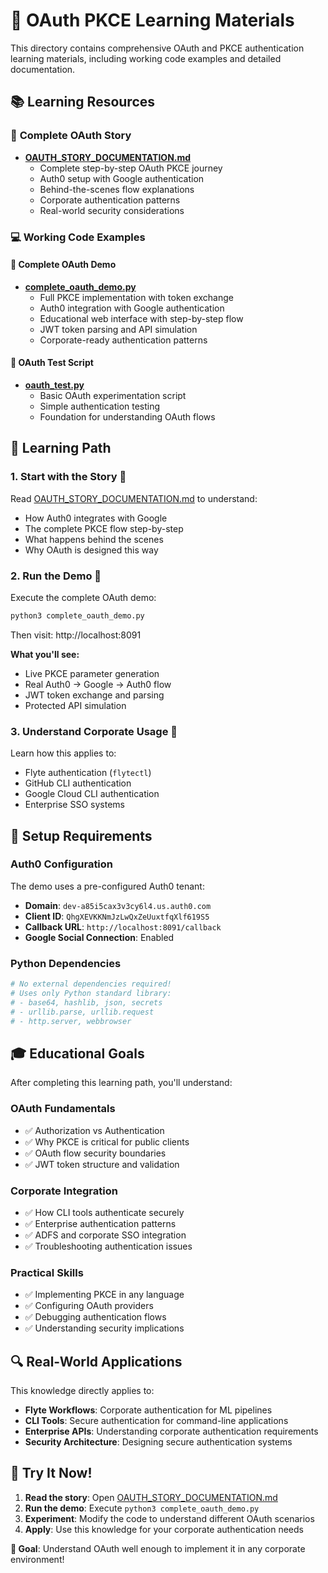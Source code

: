 # 🔐 OAuth PKCE Learning Materials

This directory contains comprehensive OAuth and PKCE authentication learning materials, including working code examples and detailed documentation.

## 📚 Learning Resources

### 📖 **Complete OAuth Story**
- **[OAUTH_STORY_DOCUMENTATION.md](OAUTH_STORY_DOCUMENTATION.md)**
  - Complete step-by-step OAuth PKCE journey
  - Auth0 setup with Google authentication
  - Behind-the-scenes flow explanations
  - Corporate authentication patterns
  - Real-world security considerations

### 💻 **Working Code Examples**

#### 🚀 **Complete OAuth Demo**
- **[complete_oauth_demo.py](complete_oauth_demo.py)**
  - Full PKCE implementation with token exchange
  - Auth0 integration with Google authentication
  - Educational web interface with step-by-step flow
  - JWT token parsing and API simulation
  - Corporate-ready authentication patterns

#### 🧪 **OAuth Test Script**
- **[oauth_test.py](oauth_test.py)**
  - Basic OAuth experimentation script
  - Simple authentication testing
  - Foundation for understanding OAuth flows

## 🎯 Learning Path

### **1. Start with the Story** 📖
Read [OAUTH_STORY_DOCUMENTATION.md](OAUTH_STORY_DOCUMENTATION.md) to understand:
- How Auth0 integrates with Google
- The complete PKCE flow step-by-step
- What happens behind the scenes
- Why OAuth is designed this way

### **2. Run the Demo** 🚀
Execute the complete OAuth demo:
```bash
python3 complete_oauth_demo.py
```
Then visit: http://localhost:8091

**What you'll see:**
- Live PKCE parameter generation
- Real Auth0 → Google → Auth0 flow
- JWT token exchange and parsing
- Protected API simulation

### **3. Understand Corporate Usage** 🏢
Learn how this applies to:
- Flyte authentication (`flytectl`)
- GitHub CLI authentication
- Google Cloud CLI authentication
- Enterprise SSO systems

## 🔧 Setup Requirements

### **Auth0 Configuration**
The demo uses a pre-configured Auth0 tenant:
- **Domain**: `dev-a85i5cax3v3cy6l4.us.auth0.com`
- **Client ID**: `QhgXEVKKNmJzLwQxZeUuxtfqXlf619S5`
- **Callback URL**: `http://localhost:8091/callback`
- **Google Social Connection**: Enabled

### **Python Dependencies**
```bash
# No external dependencies required!
# Uses only Python standard library:
# - base64, hashlib, json, secrets
# - urllib.parse, urllib.request
# - http.server, webbrowser
```

## 🎓 Educational Goals

After completing this learning path, you'll understand:

### **OAuth Fundamentals**
- ✅ Authorization vs Authentication
- ✅ Why PKCE is critical for public clients
- ✅ OAuth flow security boundaries
- ✅ JWT token structure and validation

### **Corporate Integration**
- ✅ How CLI tools authenticate securely
- ✅ Enterprise authentication patterns
- ✅ ADFS and corporate SSO integration
- ✅ Troubleshooting authentication issues

### **Practical Skills**
- ✅ Implementing PKCE in any language
- ✅ Configuring OAuth providers
- ✅ Debugging authentication flows
- ✅ Understanding security implications

## 🔍 Real-World Applications

This knowledge directly applies to:
- **Flyte Workflows**: Corporate authentication for ML pipelines
- **CLI Tools**: Secure authentication for command-line applications
- **Enterprise APIs**: Understanding corporate authentication requirements
- **Security Architecture**: Designing secure authentication systems

## 🎉 Try It Now!

1. **Read the story**: Open [OAUTH_STORY_DOCUMENTATION.md](OAUTH_STORY_DOCUMENTATION.md)
2. **Run the demo**: Execute `python3 complete_oauth_demo.py`
3. **Experiment**: Modify the code to understand different OAuth scenarios
4. **Apply**: Use this knowledge for your corporate authentication needs

**🎯 Goal**: Understand OAuth well enough to implement it in any corporate environment!
